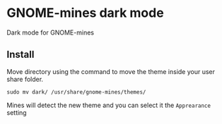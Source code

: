 # GNOME-mines dark mode
Dark mode for GNOME-mines

## Install

Move directory using the command to move the theme inside your user share folder.

```
sudo mv dark/ /usr/share/gnome-mines/themes/
```

Mines will detect the new theme and you can select it the `Apprearance` setting
